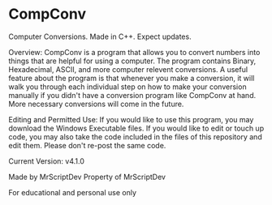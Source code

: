 # CompConv
 Computer Conversions. Made in C++. Expect updates.

 Overview:
 CompConv is a program that allows you to convert numbers into things that
 are helpful for using a computer. The program contains Binary, Hexadecimal,
 ASCII, and more computer relevent conversions. A useful feature about the
 program is that whenever you make a conversion, it will walk you through
 each individual step on how to make your conversion manually if you didn't
 have a conversion program like CompConv at hand. More necessary conversions
 will come in the future.

 Editing and Permitted Use:
 If you would like to use this program, you may download the Windows Executable
 files. If you would like to edit or touch up code, you may also take the code
 included in the files of this repository and edit them. Please don't re-post
 the same code.

 Current Version: v4.1.0

 Made by MrScriptDev
 Property of MrScriptDev

 For educational and personal use only